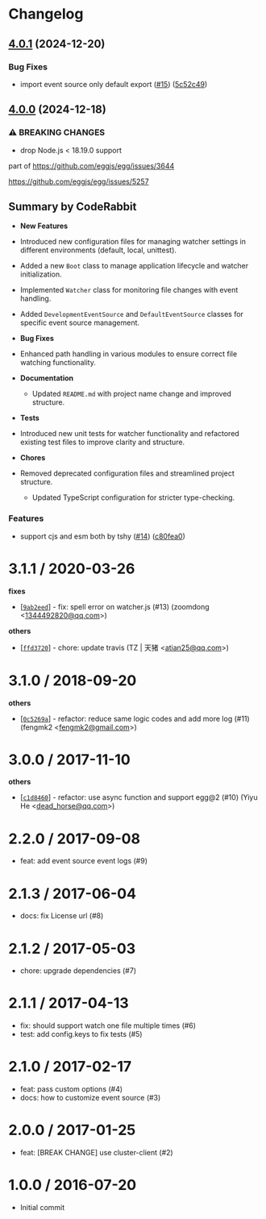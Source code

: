 # Changelog

## [4.0.1](https://github.com/eggjs/watcher/compare/v4.0.0...v4.0.1) (2024-12-20)


### Bug Fixes

* import event source only default export ([#15](https://github.com/eggjs/watcher/issues/15)) ([5c52c49](https://github.com/eggjs/watcher/commit/5c52c49c1347da194eb00844335642b1a1f73af8))

## [4.0.0](https://github.com/eggjs/egg-watcher/compare/v3.1.1...v4.0.0) (2024-12-18)


### ⚠ BREAKING CHANGES

* drop Node.js < 18.19.0 support

part of https://github.com/eggjs/egg/issues/3644

https://github.com/eggjs/egg/issues/5257

<!-- This is an auto-generated comment: release notes by coderabbit.ai
-->

## Summary by CodeRabbit

- **New Features**
- Introduced new configuration files for managing watcher settings in
different environments (default, local, unittest).
- Added a new `Boot` class to manage application lifecycle and watcher
initialization.
- Implemented `Watcher` class for monitoring file changes with event
handling.
- Added `DevelopmentEventSource` and `DefaultEventSource` classes for
specific event source management.

- **Bug Fixes**
- Enhanced path handling in various modules to ensure correct file
watching functionality.

- **Documentation**
	- Updated `README.md` with project name change and improved structure.

- **Tests**
- Introduced new unit tests for watcher functionality and refactored
existing test files to improve clarity and structure.

- **Chores**
- Removed deprecated configuration files and streamlined project
structure.
	- Updated TypeScript configuration for stricter type-checking.

<!-- end of auto-generated comment: release notes by coderabbit.ai -->

### Features

* support cjs and esm both by tshy ([#14](https://github.com/eggjs/egg-watcher/issues/14)) ([c80fea0](https://github.com/eggjs/egg-watcher/commit/c80fea0327a664edfd03bdc2e08757305e28ad32))

3.1.1 / 2020-03-26
==================

**fixes**
  * [[`9ab2eed`](http://github.com/eggjs/egg-watcher/commit/9ab2eed055d4a036cc2926780d5d8107e37523b2)] - fix: spell error on watcher.js (#13) (zoomdong <<1344492820@qq.com>>)

**others**
  * [[`ffd3720`](http://github.com/eggjs/egg-watcher/commit/ffd3720e03c94eec20f8f755a01978a0eee70814)] - chore: update travis (TZ | 天猪 <<atian25@qq.com>>)

3.1.0 / 2018-09-20
==================

**others**
  * [[`0c5269a`](http://github.com/eggjs/egg-watcher/commit/0c5269ad940002ecb442900d4fa285c8d45e014e)] - refactor: reduce same logic codes and add more log (#11) (fengmk2 <<fengmk2@gmail.com>>)

3.0.0 / 2017-11-10
==================

**others**
  * [[`c1d8460`](http://github.com/eggjs/egg-watcher/commit/c1d846066f1d12ace466bf486412930e789d2e92)] - refactor: use async function and support egg@2 (#10) (Yiyu He <<dead_horse@qq.com>>)

2.2.0 / 2017-09-08
==================

  * feat: add event source event logs (#9)

2.1.3 / 2017-06-04
==================

  * docs: fix License url (#8)

2.1.2 / 2017-05-03
==================

  * chore: upgrade dependencies (#7)

2.1.1 / 2017-04-13
==================

  * fix: should support watch one file multiple times (#6)
  * test: add config.keys to fix tests (#5)

2.1.0 / 2017-02-17
==================

  * feat: pass custom options (#4)
  * docs: how to customize event source (#3)

2.0.0 / 2017-01-25
==================

  * feat: [BREAK CHANGE]  use cluster-client (#2)

1.0.0 / 2016-07-20
==================

  * Initial commit
